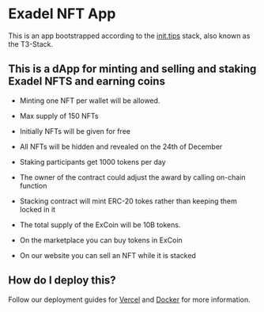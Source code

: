 # Exadel NFT App

This is an app bootstrapped according to the [init.tips](https://init.tips) stack, also known as the T3-Stack.

## This is a dApp for minting and selling and staking Exadel NFTS and earning coins

- Minting one NFT per wallet will be allowed.
- Max supply of 150 NFTs
- Initially NFTs will be given for free
- All NFTs will be hidden and revealed on the 24th of December

- Staking participants get 1000 tokens per day
- The owner of the contract could adjust the award by calling on-chain function
- Stacking contract will mint ERC-20 tokes rather than keeping them locked in it
- The total supply of the ExCoin will be 10B tokens.

- On the marketplace you can buy tokens in ExCoin
- On our website you can sell an NFT while it is stacked

## How do I deploy this?

Follow our deployment guides for [Vercel](https://create.t3.gg/en/deployment/vercel) and [Docker](https://create.t3.gg/en/deployment/docker) for more information.
